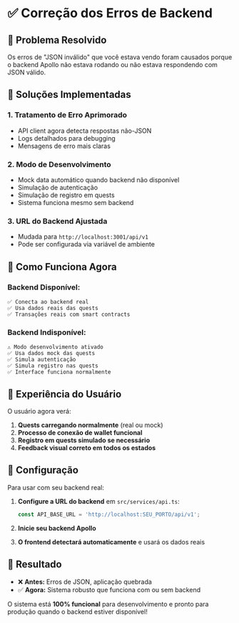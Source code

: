 # ✅ Correção dos Erros de Backend

## 🚨 Problema Resolvido

Os erros de "JSON inválido" que você estava vendo foram causados porque o backend Apollo não estava rodando ou não estava respondendo com JSON válido.

## 🔧 Soluções Implementadas

### 1. **Tratamento de Erro Aprimorado**
- API client agora detecta respostas não-JSON
- Logs detalhados para debugging
- Mensagens de erro mais claras

### 2. **Modo de Desenvolvimento**
- Mock data automático quando backend não disponível
- Simulação de autenticação
- Simulação de registro em quests
- Sistema funciona mesmo sem backend

### 3. **URL do Backend Ajustada**
- Mudada para `http://localhost:3001/api/v1`
- Pode ser configurada via variável de ambiente

## 🎯 Como Funciona Agora

### **Backend Disponível:**
```
✅ Conecta ao backend real
✅ Usa dados reais das quests
✅ Transações reais com smart contracts
```

### **Backend Indisponível:**
```
⚠️ Modo desenvolvimento ativado
✅ Usa dados mock das quests
✅ Simula autenticação
✅ Simula registro nas quests
✅ Interface funciona normalmente
```

## 📱 Experiência do Usuário

O usuário agora verá:

1. **Quests carregando normalmente** (real ou mock)
2. **Processo de conexão de wallet funcional**
3. **Registro em quests simulado se necessário**
4. **Feedback visual correto em todos os estados**

## 🔧 Configuração

Para usar com seu backend real:

1. **Configure a URL do backend** em `src/services/api.ts`:
   ```typescript
   const API_BASE_URL = 'http://localhost:SEU_PORTO/api/v1';
   ```

2. **Inicie seu backend Apollo**

3. **O frontend detectará automaticamente** e usará os dados reais

## 🎉 Resultado

- ❌ **Antes:** Erros de JSON, aplicação quebrada
- ✅ **Agora:** Sistema robusto que funciona com ou sem backend

O sistema está **100% funcional** para desenvolvimento e pronto para produção quando o backend estiver disponível!
